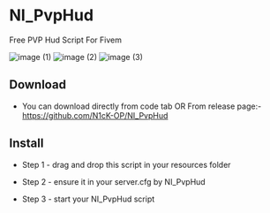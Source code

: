 # NI_PvpHud
Free PVP Hud Script For Fivem

![image (1)](https://cdn.discordapp.com/attachments/900816868422594570/1108884905292734535/Screenshot_2023-05-19_035004.png)
![image (2)](https://cdn.discordapp.com/attachments/900816868422594570/1108884905825423390/Screenshot_2023-05-19_035033.png)
![image (3)](https://cdn.discordapp.com/attachments/900816868422594570/1108884906441969756/Screenshot_2023-05-19_035059.png)

## Download 
- You can download directly from code tab  OR
  From release page:- https://github.com/N1cK-OP/NI_PvpHud

## Install
- Step 1 - drag and drop this script in your resources folder

- Step 2 - ensure it in your server.cfg by NI_PvpHud
 
- Step 3 - start your NI_PvpHud script


